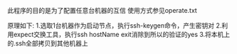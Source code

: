 此程序的目的是为了配置任意台机器的互信
使用方式参见operate.txt

原理如下:
1.选取1台机器作为启动节点，执行ssh-keygen命令，产生密钥对
2.利用expect交换工具，执行ssh hostName exit消除到所以的验证的yes
3.将本机上的.ssh全部拷贝到其他机器上
